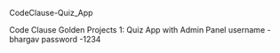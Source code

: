 CodeClause-Quiz_App

Code Clause Golden Projects 1: Quiz App with Admin Panel username - bhargav password -1234
